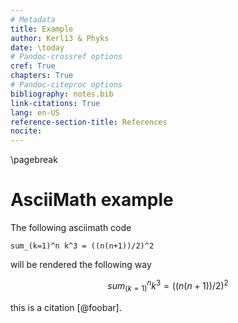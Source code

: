 ```yaml
---
# Metadata
title: Example
author: Kerl13 & Phyks
date: \today
# Pandoc-crossref options
cref: True
chapters: True
# Pandoc-citeproc options
bibliography: notes.bib
link-citations: True
lang: en-US
reference-section-title: References
nocite:
---
```


\pagebreak

# AsciiMath example

The following asciimath code

    sum_(k=1)^n k^3 = ((n(n+1))/2)^2

will be rendered the following way

$$ sum_(k=1)^n k^3 = ((n(n+1))/2)^2 $$

this is a citation [@foobar].
